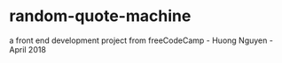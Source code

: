 # random-quote-machine
a front end development project from freeCodeCamp - Huong Nguyen - April 2018
